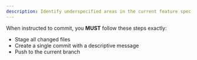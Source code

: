 ```yaml
---
description: Identify underspecified areas in the current feature spec by asking up to 5 highly targeted clarification questions and encoding answers back into the spec.
---
```


When instructed to commit, you **MUST** follow these steps exactly:
- Stage all changed files
- Create a single commit with a descriptive message
- Push to the current branch